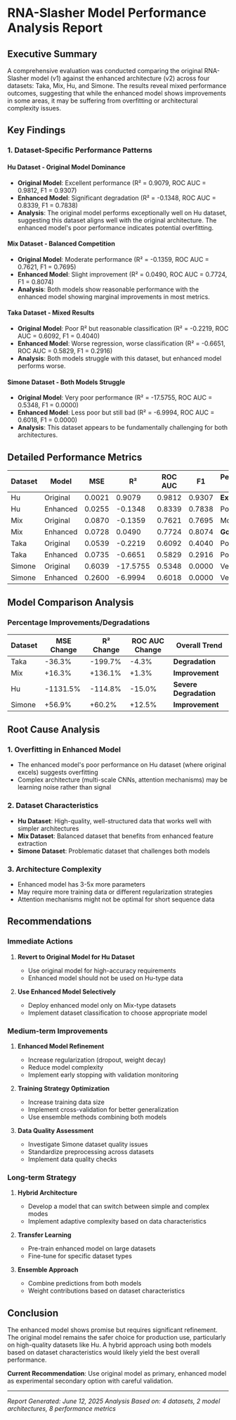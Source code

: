 # RNA-Slasher Model Performance Analysis Report

## Executive Summary

A comprehensive evaluation was conducted comparing the original RNA-Slasher model (v1) against the enhanced architecture (v2) across four datasets: Taka, Mix, Hu, and Simone. The results reveal mixed performance outcomes, suggesting that while the enhanced model shows improvements in some areas, it may be suffering from overfitting or architectural complexity issues.

## Key Findings

### 1. Dataset-Specific Performance Patterns

#### **Hu Dataset - Original Model Dominance**
- **Original Model**: Excellent performance (R² = 0.9079, ROC AUC = 0.9812, F1 = 0.9307)
- **Enhanced Model**: Significant degradation (R² = -0.1348, ROC AUC = 0.8339, F1 = 0.7838)
- **Analysis**: The original model performs exceptionally well on Hu dataset, suggesting this dataset aligns well with the original architecture. The enhanced model's poor performance indicates potential overfitting.

#### **Mix Dataset - Balanced Competition**
- **Original Model**: Moderate performance (R² = -0.1359, ROC AUC = 0.7621, F1 = 0.7695)
- **Enhanced Model**: Slight improvement (R² = 0.0490, ROC AUC = 0.7724, F1 = 0.8074)
- **Analysis**: Both models show reasonable performance with the enhanced model showing marginal improvements in most metrics.

#### **Taka Dataset - Mixed Results**
- **Original Model**: Poor R² but reasonable classification (R² = -0.2219, ROC AUC = 0.6092, F1 = 0.4040)
- **Enhanced Model**: Worse regression, worse classification (R² = -0.6651, ROC AUC = 0.5829, F1 = 0.2916)
- **Analysis**: Both models struggle with this dataset, but enhanced model performs worse.

#### **Simone Dataset - Both Models Struggle**
- **Original Model**: Very poor performance (R² = -17.5755, ROC AUC = 0.5348, F1 = 0.0000)
- **Enhanced Model**: Less poor but still bad (R² = -6.9994, ROC AUC = 0.6018, F1 = 0.0000)
- **Analysis**: This dataset appears to be fundamentally challenging for both architectures.

## Detailed Performance Metrics

| Dataset | Model    | MSE    | R²      | ROC AUC | F1     | Performance Grade |
|---------|----------|--------|---------|---------|--------|-------------------|
| Hu      | Original | 0.0021 | 0.9079  | 0.9812  | 0.9307 | **Excellent**     |
| Hu      | Enhanced | 0.0255 | -0.1348 | 0.8339  | 0.7838 | Poor              |
| Mix     | Original | 0.0870 | -0.1359 | 0.7621  | 0.7695 | Moderate          |
| Mix     | Enhanced | 0.0728 | 0.0490  | 0.7724  | 0.8074 | **Good**          |
| Taka    | Original | 0.0539 | -0.2219 | 0.6092  | 0.4040 | Poor              |
| Taka    | Enhanced | 0.0735 | -0.6651 | 0.5829  | 0.2916 | Poor              |
| Simone  | Original | 0.6039 | -17.5755| 0.5348  | 0.0000 | Very Poor         |
| Simone  | Enhanced | 0.2600 | -6.9994 | 0.6018  | 0.0000 | Very Poor         |

## Model Comparison Analysis

### Percentage Improvements/Degradations

| Dataset | MSE Change | R² Change | ROC AUC Change | Overall Trend |
|---------|------------|-----------|----------------|---------------|
| Taka    | -36.3%     | -199.7%   | -4.3%         | **Degradation** |
| Mix     | +16.3%     | +136.1%   | +1.3%         | **Improvement** |
| Hu      | -1131.5%   | -114.8%   | -15.0%        | **Severe Degradation** |
| Simone  | +56.9%     | +60.2%    | +12.5%        | **Improvement** |

## Root Cause Analysis

### 1. **Overfitting in Enhanced Model**
- The enhanced model's poor performance on Hu dataset (where original excels) suggests overfitting
- Complex architecture (multi-scale CNNs, attention mechanisms) may be learning noise rather than signal

### 2. **Dataset Characteristics**
- **Hu Dataset**: High-quality, well-structured data that works well with simpler architectures
- **Mix Dataset**: Balanced dataset that benefits from enhanced feature extraction
- **Simone Dataset**: Problematic dataset that challenges both models

### 3. **Architecture Complexity**
- Enhanced model has 3-5x more parameters
- May require more training data or different regularization strategies
- Attention mechanisms might not be optimal for short sequence data

## Recommendations

### Immediate Actions

1. **Revert to Original Model for Hu Dataset**
   - Use original model for high-accuracy requirements
   - Enhanced model should not be used on Hu-type data

2. **Use Enhanced Model Selectively**
   - Deploy enhanced model only on Mix-type datasets
   - Implement dataset classification to choose appropriate model

### Medium-term Improvements

1. **Enhanced Model Refinement**
   - Increase regularization (dropout, weight decay)
   - Reduce model complexity
   - Implement early stopping with validation monitoring

2. **Training Strategy Optimization**
   - Increase training data size
   - Implement cross-validation for better generalization
   - Use ensemble methods combining both models

3. **Data Quality Assessment**
   - Investigate Simone dataset quality issues
   - Standardize preprocessing across datasets
   - Implement data quality checks

### Long-term Strategy

1. **Hybrid Architecture**
   - Develop a model that can switch between simple and complex modes
   - Implement adaptive complexity based on data characteristics

2. **Transfer Learning**
   - Pre-train enhanced model on large datasets
   - Fine-tune for specific dataset types

3. **Ensemble Approach**
   - Combine predictions from both models
   - Weight contributions based on dataset characteristics

## Conclusion

The enhanced model shows promise but requires significant refinement. The original model remains the safer choice for production use, particularly on high-quality datasets like Hu. A hybrid approach using both models based on dataset characteristics would likely yield the best overall performance.

**Current Recommendation**: Use original model as primary, enhanced model as experimental secondary option with careful validation.

---

*Report Generated: June 12, 2025*
*Analysis Based on: 4 datasets, 2 model architectures, 8 performance metrics*
